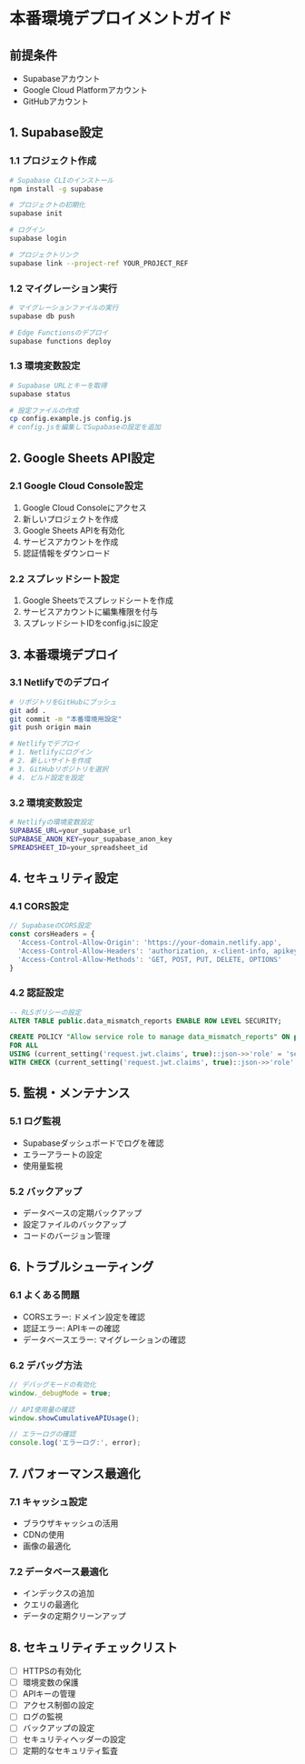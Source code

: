 # 本番環境デプロイメントガイド

## 前提条件
- Supabaseアカウント
- Google Cloud Platformアカウント
- GitHubアカウント

## 1. Supabase設定

### 1.1 プロジェクト作成
```bash
# Supabase CLIのインストール
npm install -g supabase

# プロジェクトの初期化
supabase init

# ログイン
supabase login

# プロジェクトリンク
supabase link --project-ref YOUR_PROJECT_REF
```

### 1.2 マイグレーション実行
```bash
# マイグレーションファイルの実行
supabase db push

# Edge Functionsのデプロイ
supabase functions deploy
```

### 1.3 環境変数設定
```bash
# Supabase URLとキーを取得
supabase status

# 設定ファイルの作成
cp config.example.js config.js
# config.jsを編集してSupabaseの設定を追加
```

## 2. Google Sheets API設定

### 2.1 Google Cloud Console設定
1. Google Cloud Consoleにアクセス
2. 新しいプロジェクトを作成
3. Google Sheets APIを有効化
4. サービスアカウントを作成
5. 認証情報をダウンロード

### 2.2 スプレッドシート設定
1. Google Sheetsでスプレッドシートを作成
2. サービスアカウントに編集権限を付与
3. スプレッドシートIDをconfig.jsに設定

## 3. 本番環境デプロイ

### 3.1 Netlifyでのデプロイ
```bash
# リポジトリをGitHubにプッシュ
git add .
git commit -m "本番環境用設定"
git push origin main

# Netlifyでデプロイ
# 1. Netlifyにログイン
# 2. 新しいサイトを作成
# 3. GitHubリポジトリを選択
# 4. ビルド設定を設定
```

### 3.2 環境変数設定
```bash
# Netlifyの環境変数設定
SUPABASE_URL=your_supabase_url
SUPABASE_ANON_KEY=your_supabase_anon_key
SPREADSHEET_ID=your_spreadsheet_id
```

## 4. セキュリティ設定

### 4.1 CORS設定
```javascript
// SupabaseのCORS設定
const corsHeaders = {
  'Access-Control-Allow-Origin': 'https://your-domain.netlify.app',
  'Access-Control-Allow-Headers': 'authorization, x-client-info, apikey, content-type',
  'Access-Control-Allow-Methods': 'GET, POST, PUT, DELETE, OPTIONS'
}
```

### 4.2 認証設定
```sql
-- RLSポリシーの設定
ALTER TABLE public.data_mismatch_reports ENABLE ROW LEVEL SECURITY;

CREATE POLICY "Allow service role to manage data_mismatch_reports" ON public.data_mismatch_reports
FOR ALL
USING (current_setting('request.jwt.claims', true)::json->>'role' = 'service_role')
WITH CHECK (current_setting('request.jwt.claims', true)::json->>'role' = 'service_role');
```

## 5. 監視・メンテナンス

### 5.1 ログ監視
- Supabaseダッシュボードでログを確認
- エラーアラートの設定
- 使用量監視

### 5.2 バックアップ
- データベースの定期バックアップ
- 設定ファイルのバックアップ
- コードのバージョン管理

## 6. トラブルシューティング

### 6.1 よくある問題
- CORSエラー: ドメイン設定を確認
- 認証エラー: APIキーの確認
- データベースエラー: マイグレーションの確認

### 6.2 デバッグ方法
```javascript
// デバッグモードの有効化
window._debugMode = true;

// API使用量の確認
window.showCumulativeAPIUsage();

// エラーログの確認
console.log('エラーログ:', error);
```

## 7. パフォーマンス最適化

### 7.1 キャッシュ設定
- ブラウザキャッシュの活用
- CDNの使用
- 画像の最適化

### 7.2 データベース最適化
- インデックスの追加
- クエリの最適化
- データの定期クリーンアップ

## 8. セキュリティチェックリスト

- [ ] HTTPSの有効化
- [ ] 環境変数の保護
- [ ] APIキーの管理
- [ ] アクセス制御の設定
- [ ] ログの監視
- [ ] バックアップの設定
- [ ] セキュリティヘッダーの設定
- [ ] 定期的なセキュリティ監査
